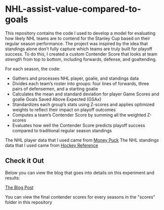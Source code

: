 # NHL-assist-value-compared-to-goals

This repository contains the code I used to develop a model for evaluating how likely NHL teams are to contend for the Stanley Cup based on their regular season performance. The project was inspired by the idea that standings alone don't fully capture which teams are truly built for playoff success. To do this, I created a custom Contender Score that looks at team strength from top to bottom, including forwards, defense, and goaltending.

For each season, the code:

- Gathers and processes NHL player, goalie, and standings data
- Divides each team’s roster into groups: four lines of forwards, three pairs of defensemen, and a starting goalie
- Calculates the mean and standard deviation for player Game Scores and goalie Goals Saved Above Expected (GSAx)
- Standardizes each group’s stats using Z-scores and applies optimized weights to reflect their impact on playoff outcomes
- Computes a team’s Contender Score by summing all the weighted Z-scores
- Evaluates how well the Contender Score predicts playoff success compared to traditional regular season standings

The NHL player data that I used came from [Money Puck](https://moneypuck.com)
The NHL standings data that I used came from [Hockey Reference](https://www.hockey-reference.com)

## Check it Out
Below you can view the blog that goes into details on this experiment and results:

[The Blog Post](https://analyticswithavery.com/blog/2)

You can view the final contender scores for every seasons in the "scores" folder in this repository